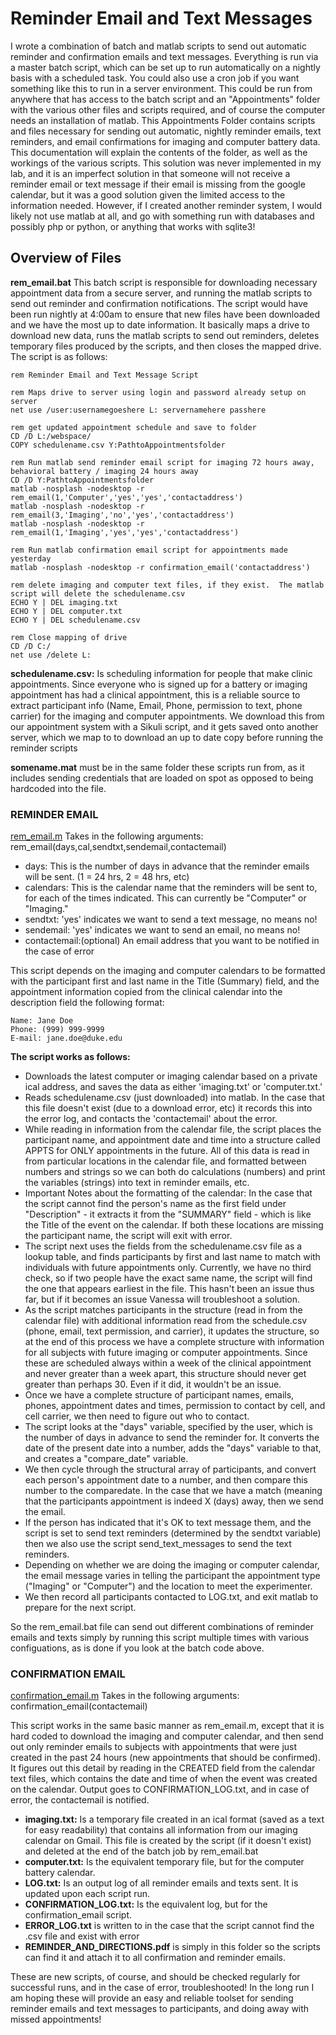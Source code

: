 # Reminder Email and Text Messages
I wrote a combination of batch and matlab scripts to send out automatic reminder and confirmation emails and text messages.  Everything is run via a master batch script, which can be set up to run automatically on a nightly basis with a scheduled task.  You could also use a cron job if you want something like this to run in a server environment. This could be run from anywhere that has access to the batch script and an "Appointments" folder with the various other files and scripts required, and of course the computer needs an installation of matlab.  This Appointments Folder contains scripts and files necessary for sending out automatic, nightly reminder emails, text reminders, and email confirmations for imaging and computer battery data.  This documentation will explain the contents of the folder, as well as the workings
of the various scripts.  This solution was never implemented in my lab, and it is an imperfect solution in that someone will not receive a reminder email or text message if their email is missing from the google calendar, but it was a good solution given the limited access to the information needed.  However, if I created another reminder system, I would likely not use matlab at all, and go with something run with databases and possibly php or python, or anything that works with sqlite3!

## Overview of Files

**rem_email.bat**
This batch script is responsible for downloading necessary appointment data from a secure server, and running the matlab scripts to send out reminder and confirmation notifications.  The script would have been run nightly at 4:00am to ensure that new files have been downloaded and we have the most up to date information.  It basically maps a drive to download new data, runs the matlab scripts to send out reminders, deletes temporary files
produced by the scripts, and then closes the mapped drive.  The script is as follows:

```batch
rem Reminder Email and Text Message Script

rem Maps drive to server using login and password already setup on server
net use /user:usernamegoeshere L: servernamehere passhere

rem get updated appointment schedule and save to folder
CD /D L:/webspace/
COPY schedulename.csv Y:PathtoAppointmentsfolder

rem Run matlab send reminder email script for imaging 72 hours away, behavioral battery / imaging 24 hours away
CD /D Y:PathtoAppointmentsfolder
matlab -nosplash -nodesktop -r rem_email(1,'Computer','yes','yes','contactaddress')
matlab -nosplash -nodesktop -r rem_email(3,'Imaging','no','yes','contactaddress')
matlab -nosplash -nodesktop -r rem_email(1,'Imaging','yes','yes','contactaddress')

rem Run matlab confirmation email script for appointments made yesterday
matlab -nosplash -nodesktop -r confirmation_email('contactaddress')

rem delete imaging and computer text files, if they exist.  The matlab script will delete the schedulename.csv
ECHO Y | DEL imaging.txt
ECHO Y | DEL computer.txt
ECHO Y | DEL schedulename.csv

rem Close mapping of drive
CD /D C:/
net use /delete L:
```


**schedulename.csv:**  Is scheduling information for people that make clinic appointments.  Since everyone who is signed up for a battery or imaging appointment has had a clinical appointment, this is a reliable source to extract participant info (Name, Email, Phone, permission to text, phone carrier) for the imaging and computer appointments. We download this from our appointment system with a Sikuli script, and it gets saved onto another server, which we map to to download an up to date copy before running the reminder scripts

**somename.mat** must be in the same folder these scripts run from, as it includes sending credentials that are loaded on spot as opposed to being hardcoded into the file.

### REMINDER EMAIL
[rem_email.m](scripts/rem_email.m)
Takes in the following arguments:  rem_email(days,cal,sendtxt,sendemail,contactemail)
  * days: This is the number of days in advance that the reminder emails will be sent. (1 = 24 hrs, 2 = 48 hrs, etc)
  * calendars: This is the calendar name that the reminders will be sent to, for each of the times indicated.  This can currently be "Computer" or "Imaging."
  * sendtxt: 'yes' indicates we want to send a text message, no means no!
  * sendemail: 'yes' indicates we want to send an email, no means no!
  * contactemail:(optional) An email address that you want to be notified in the case of error
 
This script depends on the imaging and computer calendars to be formatted with the participant first and last name in the Title (Summary) field, and the appointment information copied from the clinical calendar into the description field the following format:
```
Name: Jane Doe
Phone: (999) 999-9999
E-mail: jane.doe@duke.edu
```

**The script works as follows:** 
  - Downloads the latest computer or imaging calendar based on a private ical address, and saves the data as either 'imaging.txt' or 'computer.txt.' 
  - Reads schedulename.csv (just downloaded) into matlab.  In the case that this file doesn't exist (due to a download error, etc) it records this into the error log, and contacts the 'contactemail' about the error. 
  - While reading in information from the calendar file, the script places the participant name, and appointment date and time into a structure called APPTS for ONLY appointments in the future.  All of this data is read in from particular locations in the calendar file, and formatted between numbers and strings so we can both do calculations (numbers) and print the variables (strings) into text in reminder emails, etc. 
  - Important Notes about the formatting of the calendar:  In the case that the script cannot find the person's name as the first field under "Description" - it extracts it from the "SUMMARY" field - which is like the Title of the event on the calendar.  If both these locations are missing the participant name, the script will exit with error. 
  - The script next uses the fields from the schedulename.csv file as a lookup table, and finds participants by first and last name to match with individuals with future appointments only.  Currently, we have no third check, so if two people have the exact same name, the script will find 
the one that appears earliest in the file.  This hasn't been an issue thus far, but if it becomes an issue Vanessa will troubleshoot a solution. 
  - As the script matches participants in the structure (read in from the calendar file) with additional information read from the schedule.csv (phone, email, text permission, and carrier), it updates the structure, so at the end of this process we have a complete structure with information 
for all subjects with future imaging or computer appointments.  Since these are scheduled always  within a week of the clinical appointment and never greater than a week apart, this structure should never get greater than perhaps 30.  Even if it did, it wouldn't be an issue. 
  - Once we have a complete structure of participant names, emails, phones, appointment dates and times, permission to contact by cell, and cell carrier, we then need to figure out who to contact. 
  - The script looks at the "days" variable, specified by the user, which is the number of days in advance to send the reminder for.  It converts the date of the present date into a number, adds the "days" variable to that, and creates a "compare_date" variable. 
  - We then cycle through the structural array of participants, and convert each person's appointment date to a number, and then compare this number to the comparedate.  In the case that we have a  match (meaning that the participants appointment is indeed X (days) away, then we send the email. 
  - If the person has indicated that it's OK to text message them, and the script is set to send text reminders (determined by the sendtxt variable) then we also use the script send_text_messages to send the text reminders. 
  - Depending on whether we are doing the imaging or computer calendar, the email message varies in telling the participant the appointment type ("Imaging" or "Computer") and the location to meet the experimenter. 
  - We then record all participants contacted to LOG.txt, and exit matlab to prepare for the next script. 

So the rem_email.bat file can send out different combinations of reminder emails and texts simply by running this script multiple times with various configuations, as is done if you look at the batch code above.

### CONFIRMATION EMAIL
[confirmation_email.m](scripts/confirmation_email.m)
Takes in the following arguments: confirmation_email(contactemail)

This script works in the same basic manner as rem_email.m, except that it is hard coded to download the imaging and computer calendar, and then send out only reminder emails to subjects with appointments that were just created in the past 24 hours (new appointments that should be confirmed).  It figures out this detail by reading in the CREATED field from the calendar text files, which contains the date and time of when the event was created on the calendar. Output goes to CONFIRMATION_LOG.txt, and in case of error, the contactemail is notified.
  * **imaging.txt:**  Is a temporary file created in an ical format (saved as a text for easy readability) that contains all information from our imaging calendar on Gmail.  This file is created by the script (if it doesn't exist) and deleted at the end of the batch job by rem_email.bat
  * **computer.txt:**  Is the equivalent temporary file, but for the computer battery calendar.
  * **LOG.txt:**  Is an output log of all reminder emails and texts sent.  It is updated upon each script run.
  * **CONFIRMATION_LOG.txt:**  Is the equivalent log, but for the confirmation_email script.
  * **ERROR_LOG.txt** is written to in the case that the script cannot find the .csv file and exist with error
  * **REMINDER_AND_DIRECTIONS.pdf** is simply in this folder so the scripts can find it and attach it to all confirmation and reminder emails.

These are new scripts, of course, and should be checked regularly for successful runs, and in the case of error, troubleshooted!  In the long run I am hoping these will provide an easy and reliable toolset for sending reminder emails and text messages to participants, and doing away with missed appointments!
